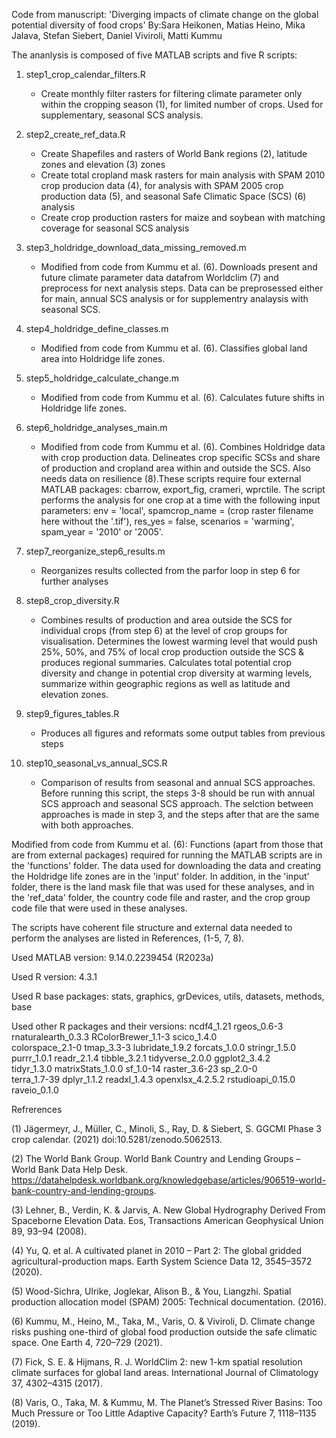 Code from manuscript: 'Diverging impacts of climate change on the global potential diversity of food crops'
By:Sara Heikonen, Matias Heino, Mika Jalava, Stefan Siebert, Daniel Viviroli, Matti Kummu

The ananlysis is composed of five MATLAB scripts and five R scripts:

1) step1_crop_calendar_filters.R
	- Create monthly filter rasters for filtering climate parameter only within the cropping season (1),
	  for limited number of crops. Used for supplementary, seasonal SCS analysis.

2) step2_create_ref_data.R
	- Create Shapefiles and rasters of World Bank regions (2), latitude zones and elevation (3) zones
	- Create total cropland mask rasters for main analysis with SPAM 2010 crop producion data (4),
	  for analysis with SPAM 2005 crop production data (5), and seasonal Safe Climatic Space (SCS) (6)
	  analysis
	- Create crop production rasters for maize and soybean with matching coverage for
	  seasonal SCS analysis

3) step3_holdridge_download_data_missing_removed.m
	- Modified from code from Kummu et al. (6). Downloads present and future climate parameter data
	  datafrom Worldclim (7) and preprocess for next analysis steps. Data can be preprosessed either
	  for main, annual SCS analysis or for supplementry analaysis with seasonal SCS.

4) step4_holdridge_define_classes.m
	-  Modified from code from Kummu et al. (6). Classifies global land area into Holdridge life zones.

5) step5_holdridge_calculate_change.m
	-  Modified from code from Kummu et al. (6). Calculates future shifts in Holdridge life zones.

6) step6_holdridge_analyses_main.m
	-  Modified from code from Kummu et al. (6). Combines Holdridge data with crop production data.
	   Delineates crop specific SCSs and share of production and cropland area within and outside the SCS.
	   Also needs data on resilience (8).These scripts require four external MATLAB packages: cbarrow, export_fig,
	   crameri, wprctile. The script performs the analysis for one crop at a time with the following input parameters: env = 'local',
	   spamcrop_name = (crop raster filename here without the '.tif'), res_yes = false, scenarios = 'warming', spam_year = '2010' or '2005'.
	   

7) step7_reorganize_step6_results.m
	- Reorganizes results collected from the parfor loop in step 6 for further analyses

8) step8_crop_diversity.R
	- Combines results of production and area outside the SCS for individual crops (from step 6)
	  at the level of crop groups for visualisation. Determines the lowest warming level that would
	  push 25%, 50%, and 75% of local crop production outside the SCS & produces regional summaries. Calculates total
	  potential crop diversity and change in potential crop diversity at warming levels, summarize within geographic
	  regions as well as latitude and elevation zones.

9) step9_figures_tables.R
	- Produces all figures and reformats some output tables from previous steps

10) step10_seasonal_vs_annual_SCS.R
	- Comparison of results from seasonal and annual SCS approaches. Before running this script, the steps 3-8 should be run with
	  annual SCS approach and seasonal SCS approach. The selction between approaches is made in step 3, and the steps after that are the
	  same with both approaches.

Modified from code from Kummu et al. (6): Functions (apart from those that are from external packages) required for running the MATLAB scripts are
in the 'functions' folder. The data used for downloading the data and creating the Holdridge life zones are in the 'input' folder. In addition,
in the 'input' folder, there is the land mask file that was used for these analyses, and in the 'ref_data' folder, the country code file and raster,
and the crop group code file that were used in these analyses.

The scripts have coherent file structure and external data needed to perform the analyses are listed in References, (1-5, 7, 8).

Used MATLAB version: 9.14.0.2239454 (R2023a)

Used R version: 4.3.1

Used R base packages: stats, graphics, grDevices, utils, datasets, methods, base

Used other R packages and their versions:
ncdf4_1.21          rgeos_0.6-3         rnaturalearth_0.3.3 RColorBrewer_1.1-3  scico_1.4.0        
colorspace_2.1-0    tmap_3.3-3          lubridate_1.9.2     forcats_1.0.0       stringr_1.5.0      
purrr_1.0.1         readr_2.1.4         tibble_3.2.1        tidyverse_2.0.0     ggplot2_3.4.2      
tidyr_1.3.0         matrixStats_1.0.0   sf_1.0-14           raster_3.6-23       sp_2.0-0           
terra_1.7-39        dplyr_1.1.2         readxl_1.4.3        openxlsx_4.2.5.2    rstudioapi_0.15.0  
raveio_0.1.0

Refrerences

(1) Jägermeyr, J., Müller, C., Minoli, S., Ray, D. & Siebert, S. GGCMI Phase 3 crop calendar. (2021) doi:10.5281/zenodo.5062513.

(2) The World Bank Group. World Bank Country and Lending Groups – World Bank Data Help Desk. 
https://datahelpdesk.worldbank.org/knowledgebase/articles/906519-world-bank-country-and-lending-groups.

(3) Lehner, B., Verdin, K. & Jarvis, A. New Global Hydrography Derived From Spaceborne Elevation Data. 
Eos, Transactions American Geophysical Union 89, 93–94 (2008).

(4) Yu, Q. et al. A cultivated planet in 2010 – Part 2: The global gridded agricultural-production maps.
Earth System Science Data 12, 3545–3572 (2020).

(5) Wood-Sichra, Ulrike, Joglekar, Alison B., & You, Liangzhi. Spatial production allocation model (SPAM) 2005: Technical documentation. (2016).

(6) Kummu, M., Heino, M., Taka, M., Varis, O. & Viviroli, D. Climate change risks pushing one-third of global food production outside the safe climatic space.
One Earth 4, 720–729 (2021).

(7) Fick, S. E. & Hijmans, R. J. WorldClim 2: new 1-km spatial resolution climate surfaces for global land areas.
International Journal of Climatology 37, 4302–4315 (2017).

(8) Varis, O., Taka, M. & Kummu, M. The Planet’s Stressed River Basins: Too Much Pressure or Too Little Adaptive Capacity? Earth’s Future 7, 1118–1135 (2019).
